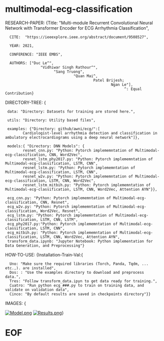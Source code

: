 # multimodal-ecg-classification

RESEARCH-PAPER:  {Title: "Multi-module Recurrent Convolutional Neural Network with Transformer Encoder for ECG Arrhythmia Classification",

      CITE:  "https://ieeexplore.ieee.org/abstract/document/9508527",
      
      YEAR: 2021,
      
      CONFERENCE: "IEEE EMBS",
      
      AUTHORS: ["Duc Le^",
                    "Vidhiwar Singh Rathour^",
                          "Sang Truong", 
                                   "Quan Mai^, 
                                            Patel Brijesh; 
                                                    Ngan Le"],
                                                          ^: Equal Contribution}  

                                                          
                                                                                    
DIRECTORY-TREE: {

     data: "Directory: Datasets for training are stored here.",
    
     utils: "Directory: Utility based files",
     
     examples: {"Directory: github/awni/ecg/":[
            Cardiologist-level arrhythmia detection and classification in ambulatory electrocardiograms using a deep neural network"]},

     models:{ "Directory: DNN Models": {
            resnet_cnn.py: "Python: Pytorch implememntation of Multimodal-ecg-classification, CNN, Word2Vec",
            resnet_lstm_phy2017.py: "Python: Pytorch implememntation of Multimodal-ecg-classification, LSTM, CNN",
            resnet_lstm.py: "Python: Pytorch implememntation of Multimodal-ecg-classification, LSTM, CNN",
            resnet_w2v.py: "Python: Pytorch implememntation of Multimodal-ecg-classification, LSTM, CNN, Word2Vec",
            resnet_lstm_mitbih.py: "Python: Pytorch implememntation of Multimodal-ecg-classification, LSTM, CNN, Word2Vec, Attention AYN"}},

     ecg_cnn.py: "Python: Pytorch implememntation of Multimodal-ecg-classification, CNN, Resnet",
     ecg_w2v.py: "Python: Pytorch implememntation of Multimodal-ecg-classification, Word2Vec, Resnet",
     ecg_lstm.py: "Python: Pytorch implememntation of Multimodal-ecg-classification, LSTM, CNN, LSTM",
     ecg_phy2017.py:"Python: Pytorch implememntation of Multimodal-ecg-classification, LSTM, CNN",
     ecg_mitbih.py: "Python: Pytorch implememntation of Multimodal-ecg-classification, LSTM, CNN, Word2Vec, Attention AYN",
     transform_data.ipynb: "Jupyter Notebook: Python implementation for Data Generation, and Preprocessing"}
                                       
HOW-TO-USE: {Installation-Train-Val:{

      Uno: "Make sure the required libraries (Torch, Panda, Tqdm, ... etc.,). are installed",
      Dos: : "Use the examples directory to download and preprocess data.",
      Tres: "Follow transform_data.ipyn to get data ready for training.",
      Cuatro: "Run python ecg_###.py to train on training data, and validate on validation data",
      Cinco: "By default results are saved in checkpoints directory"}}
                               
IMAGES: { 

 [![Model.png](https://i.postimg.cc/PJw2b5gd/Model.png)](https://postimg.cc/vxGrbb8K)
 [![Results.png](https://i.postimg.cc/PxmCmGSB/Results.png)](https://postimg.cc/34xrTq5B)}

             
#  EOF
                     
                    
